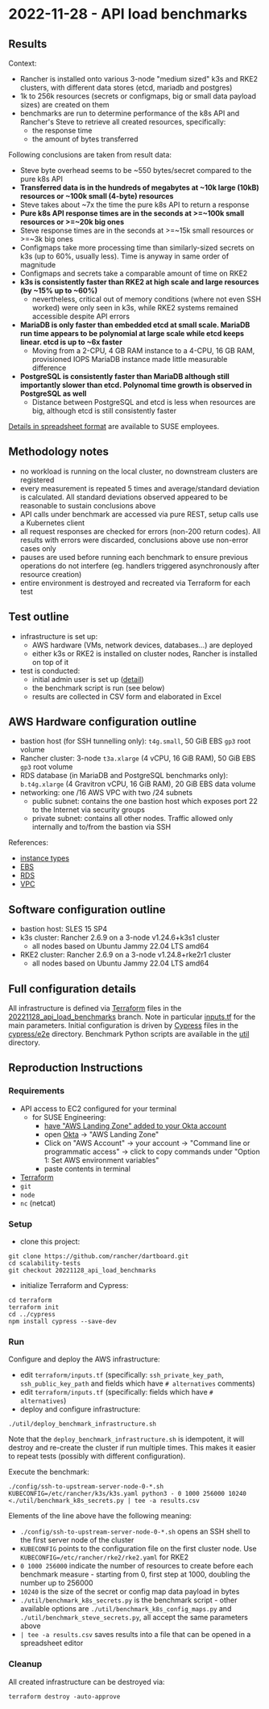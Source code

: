 # 2022-11-28 - API load benchmarks

## Results

Context:
- Rancher is installed onto various 3-node "medium sized" k3s and RKE2 clusters, with different data stores (etcd, mariadb and postgres)
- 1k to 256k resources (secrets or configmaps, big or small data payload sizes) are created on them
- benchmarks are run to determine performance of the k8s API and Rancher's Steve to retrieve all created resources, specifically:
  - the response time
  - the amount of bytes transferred

Following conclusions are taken from result data:
 - Steve byte overhead seems to be ~550 bytes/secret compared to the pure k8s API
 - **Transferred data is in the hundreds of megabytes at ~10k large (10kB) resources or ~100k small (4-byte) resources**
 - Steve takes about ~7x the time the pure k8s API to return a response
 - **Pure k8s API response times are in the seconds at >=~100k small resources or >=~20k big ones**
 - Steve response times are in the seconds at >=~15k small resources or >=~3k big ones
 - Configmaps take more processing time than similarly-sized secrets on k3s (up to 60%, usually less). Time is anyway in same order of magnitude
 - Configmaps and secrets take a comparable amount of time on RKE2
 - **k3s is consistently faster than RKE2 at high scale and large resources (by ~15% up to ~60%)**
   - nevertheless, critical out of memory conditions (where not even SSH worked) were only seen in k3s, while RKE2 systems remained accessible despite API errors
 - **MariaDB is only faster than embedded etcd at small scale. MariaDB run time appears to be polynomial at large scale while etcd keeps linear. etcd is up to ~6x faster**
   - Moving from a 2-CPU, 4 GB RAM instance to a 4-CPU, 16 GB RAM, provisioned IOPS MariaDB instance made little measurable difference
 - **PostgreSQL is consistently faster than MariaDB although still importantly slower than etcd. Polynomal time growth is observed in PostgreSQL as well**
   - Distance between PostgreSQL and etcd is less when resources are big, although etcd is still consistently faster

[Details in spreadsheet format](https://docs.google.com/spreadsheets/d/1dj3J6k1hlWRDFRgTNY1J3lx-a1UMv4Dr/edit?usp=sharing&ouid=100903400512894386615&rtpof=true&sd=true) are available to SUSE employees.

## Methodology notes

- no workload is running on the local cluster, no downstream clusters are registered
- every measurement is repeated 5 times and average/standard deviation is calculated. All standard deviations observed appeared to be reasonable to sustain conclusions above
- API calls under benchmark are accessed via pure REST, setup calls use a Kubernetes client
- all request responses are checked for errors (non-200 return codes). All results with errors were discarded, conclusions above use non-error cases only
- pauses are used before running each benchmark to ensure previous operations do not interfere (eg. handlers triggered asynchronously after resource creation)
- entire environment is destroyed and recreated via Terraform for each test

## Test outline
- infrastructure is set up:
    - AWS hardware (VMs, network devices, databases...) are deployed
    - either k3s or RKE2 is installed on cluster nodes, Rancher is installed on top of it
- test is conducted:
    - initial admin user is set up ([detail](../cypress/cypress/e2e/users.cy.js))
    - the benchmark script is run (see below)
    - results are collected in CSV form and elaborated in Excel

## AWS Hardware configuration outline

- bastion host (for SSH tunnelling only): `t4g.small`, 50 GiB EBS `gp3` root volume
- Rancher cluster: 3-node `t3a.xlarge` (4 vCPU, 16 GiB RAM), 50 GiB EBS `gp3` root volume
- RDS database (in MariaDB and PostgreSQL benchmarks only): `b.t4g.xlarge` (4 Gravitron vCPU, 16 GiB RAM), 20 GiB EBS data volume
- networking: one /16 AWS VPC with two /24 subnets
    - public subnet: contains the one bastion host which exposes port 22 to the Internet via security groups
    - private subnet: contains all other nodes. Traffic allowed only internally and to/from the bastion via SSH

References:
- [instance types](https://aws.amazon.com/ec2/instance-types/)
- [EBS](https://aws.amazon.com/ebs/)
- [RDS](https://aws.amazon.com/rds/)
- [VPC](https://aws.amazon.com/vpc/)

## Software configuration outline

- bastion host: SLES 15 SP4
- k3s cluster: Rancher 2.6.9 on a 3-node v1.24.6+k3s1 cluster
    - all nodes based on Ubuntu Jammy 22.04 LTS amd64
- RKE2 cluster: Rancher 2.6.9 on a 3-node v1.24.8+rke2r1 cluster
    - all nodes based on Ubuntu Jammy 22.04 LTS amd64

## Full configuration details

All infrastructure is defined via [Terraform](https://www.terraform.io/) files in the [20221128_api_load_benchmarks](https://github.com/rancher/dartboard/tree/20221128_api_load_benchmarks/terraform) branch. Note in particular [inputs.tf](https://github.com/rancher/dartboard/blob/20221128_api_load_benchmarks/terraform/inputs.tf) for the main parameters.
Initial configuration is driven by [Cypress](https://www.cypress.io/) files in the [cypress/e2e](https://github.com/rancher/dartboard/tree/20221128_api_load_benchmarks/cypress/cypress/e2e) directory.
Benchmark Python scripts are available in the [util](https://github.com/rancher/dartboard/tree/20221128_api_load_benchmarks/util) directory.

## Reproduction Instructions

### Requirements

- API access to EC2 configured for your terminal
    - for SUSE Engineering:
        - [have "AWS Landing Zone" added to your Okta account](https://confluence.suse.com/display/CCOE/Requesting+AWS+Access)
        - open [Okta](https://suse.okta.com/) -> "AWS Landing Zone"
        - Click on "AWS Account" -> your account -> "Command line or programmatic access" -> click to copy commands under "Option 1: Set AWS environment variables"
        - paste contents in terminal
- [Terraform](https://www.terraform.io/downloads)
- `git`
- `node`
- `nc` (netcat)

### Setup

- clone this project:
```shell
git clone https://github.com/rancher/dartboard.git
cd scalability-tests
git checkout 20221128_api_load_benchmarks
```
- initialize Terraform and Cypress:
```shell
cd terraform
terraform init
cd ../cypress
npm install cypress --save-dev
```

### Run

Configure and deploy the AWS infrastructure:
  - edit `terraform/inputs.tf` (specifically: `ssh_private_key_path`, `ssh_public_key_path` and fields which have `# alternatives` comments)
  - edit `terraform/inputs.tf` (specifically: fields which have `# alternatives`)
  - deploy and configure infrastructure:
```shell
./util/deploy_benchmark_infrastructure.sh
```

Note that the `deploy_benchmark_infrastructure.sh` is idempotent, it will destroy and re-create the cluster if run multiple times. This makes it easier to repeat tests (possibly with different configuration).


Execute the benchmark:
```shell
./config/ssh-to-upstream-server-node-0-*.sh KUBECONFIG=/etc/rancher/k3s/k3s.yaml python3 - 0 1000 256000 10240 <./util/benchmark_k8s_secrets.py | tee -a results.csv
```

Elements of the line above have the following meaning:
 - `./config/ssh-to-upstream-server-node-0-*.sh` opens an SSH shell to the first server node of the cluster
 - `KUBECONFIG` points to the configuration file on the first cluster node. Use `KUBECONFIG=/etc/rancher/rke2/rke2.yaml` for RKE2
 - `0 1000 256000` indicate the number of resources to create before each benchmark measure - starting from 0, first step at 1000, doubling the number up to 256000
 - `10240` is the size of the secret or config map data payload in bytes
 - `./util/benchmark_k8s_secrets.py` is the benchmark script - other available options are `./util/benchmark_k8s_config_maps.py` and `./util/benchmark_steve_secrets.py`, all accept the same parameters above
 - `| tee -a results.csv` saves results into a file that can be opened in a spreadsheet editor

### Cleanup

All created infrastructure can be destroyed via:
```shell
terraform destroy -auto-approve
```
